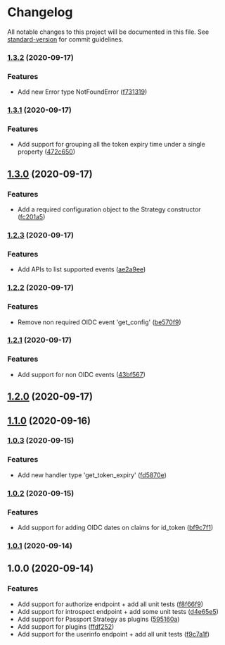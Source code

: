 # Changelog

All notable changes to this project will be documented in this file. See [standard-version](https://github.com/conventional-changelog/standard-version) for commit guidelines.

### [1.3.2](https://github.com/nicolasdao/userin-core/compare/v1.3.1...v1.3.2) (2020-09-17)


### Features

* Add new Error type NotFoundError ([f731319](https://github.com/nicolasdao/userin-core/commit/f731319eb3df595f44f5ec9da66f9e7afbd74f1c))

### [1.3.1](https://github.com/nicolasdao/userin-core/compare/v1.3.0...v1.3.1) (2020-09-17)


### Features

* Add support for grouping all the token expiry time under a single property ([472c650](https://github.com/nicolasdao/userin-core/commit/472c6503740865db1284f26996c81458d8368914))

## [1.3.0](https://github.com/nicolasdao/userin-core/compare/v1.2.3...v1.3.0) (2020-09-17)


### Features

* Add a required configuration object to the Strategy constructor ([fc201a5](https://github.com/nicolasdao/userin-core/commit/fc201a5cdcf9ca8f6a85a93054878f1f81e5da27))

### [1.2.3](https://github.com/nicolasdao/userin-core/compare/v1.2.2...v1.2.3) (2020-09-17)


### Features

* Add APIs to list supported events ([ae2a9ee](https://github.com/nicolasdao/userin-core/commit/ae2a9ee054f7141cf1906b8f59f24b4958d8e7db))

### [1.2.2](https://github.com/nicolasdao/userin-core/compare/v1.2.1...v1.2.2) (2020-09-17)


### Features

* Remove non required OIDC event 'get_config' ([be570f9](https://github.com/nicolasdao/userin-core/commit/be570f963238bae864557f41ab5ad65670659248))

### [1.2.1](https://github.com/nicolasdao/userin-core/compare/v1.2.0...v1.2.1) (2020-09-17)


### Features

* Add support for non OIDC events ([43bf567](https://github.com/nicolasdao/userin-core/commit/43bf567063604d9daa04f8b10192e17cf6eac3ad))

## [1.2.0](https://github.com/nicolasdao/userin-core/compare/v1.1.0...v1.2.0) (2020-09-17)

## [1.1.0](https://github.com/nicolasdao/userin-core/compare/v1.0.3...v1.1.0) (2020-09-16)

### [1.0.3](https://github.com/nicolasdao/userin-core/compare/v1.0.2...v1.0.3) (2020-09-15)


### Features

* Add new handler type 'get_token_expiry' ([fd5870e](https://github.com/nicolasdao/userin-core/commit/fd5870e4cdd8fac751235653d6e4b66b945d2c52))

### [1.0.2](https://github.com/nicolasdao/userin-core/compare/v1.0.1...v1.0.2) (2020-09-15)


### Features

* Add support for adding OIDC dates on claims for id_token ([bf9c7f1](https://github.com/nicolasdao/userin-core/commit/bf9c7f15b5d8c348ea9a319e8dde7b077e1746d5))

### [1.0.1](https://github.com/nicolasdao/userin-core/compare/v1.0.0...v1.0.1) (2020-09-14)

## 1.0.0 (2020-09-14)


### Features

* Add support for authorize endpoint + add all unit tests ([f8f66f9](https://github.com/nicolasdao/userin-core/commit/f8f66f9d7ec39f8b7165aba66652981b983a8642))
* Add support for introspect endpoint + add some unit tests ([d4e65e5](https://github.com/nicolasdao/userin-core/commit/d4e65e5be2d5c92e6f0b4a17a78451c02d8c7b21))
* Add support for Passport Strategy as plugins ([595160a](https://github.com/nicolasdao/userin-core/commit/595160a9dc35947a0165bc1d60b1c1c01d8233c0))
* Add support for plugins ([ffdf252](https://github.com/nicolasdao/userin-core/commit/ffdf252d7d0cd2ae93660d3d3c7fc98dfdb8894c))
* Add support for the userinfo endpoint + add all unit tests ([f9c7a1f](https://github.com/nicolasdao/userin-core/commit/f9c7a1f64b39361313cbcd191801271c40965cea))
